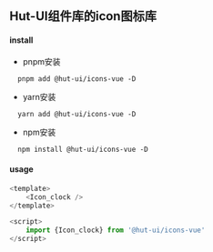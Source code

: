 ## Hut-UI组件库的icon图标库

#### install

- pnpm安装
```shell
  pnpm add @hut-ui/icons-vue -D
```
- yarn安装
```shell
  yarn add @hut-ui/icons-vue -D
```

- npm安装
```shell
  npm install @hut-ui/icons-vue -D
```

#### usage

```javascript
<template>
    <Icon_clock />
</template>

<script>
    import {Icon_clock} from '@hut-ui/icons-vue'
</script>

```
